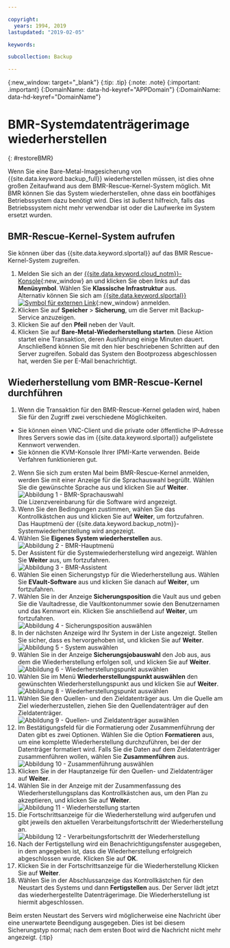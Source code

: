 ```yaml
---

copyright:
  years: 1994, 2019
lastupdated: "2019-02-05"

keywords:

subcollection: Backup

---
```

{:new_window: target="_blank"}
{:tip: .tip}
{:note: .note}
{:important: .important}
{:DomainName: data-hd-keyref="APPDomain"}
{:DomainName: data-hd-keyref="DomainName"}

# BMR-Systemdatenträgerimage wiederherstellen
{: #restoreBMR}

Wenn Sie eine Bare-Metal-Imagesicherung von {{site.data.keyword.backup_full}} wiederherstellen müssen, ist dies ohne großen Zeitaufwand aus dem BMR-Rescue-Kernel-System möglich. Mit BMR können Sie das System wiederherstellen, ohne dass ein bootfähiges Betriebssystem dazu benötigt wird. Dies ist äußerst hilfreich, falls das Betriebssystem nicht mehr verwendbar ist oder die Laufwerke im System ersetzt wurden.

## BMR-Rescue-Kernel-System aufrufen

Sie können über das {{site.data.keyword.slportal}} auf das BMR Rescue-Kernel-System zugreifen.
1. Melden Sie sich an der [{{site.data.keyword.cloud_notm}}-Konsole](https://{DomainName}){:new_window} an und klicken Sie oben links auf das **Menüsymbol**. Wählen Sie **Klassische Infrastruktur** aus.<br/>
   Alternativ können Sie sich am [{{site.data.keyword.slportal}} ![Symbol für externen Link](../../icons/launch-glyph.svg "Symbol für externen Link")](https://control.softlayer.com/){:new_window} anmelden.
2. Klicken Sie auf **Speicher** > **Sicherung**, um die Server mit Backup-Service anzuzeigen.
3. Klicken Sie auf den **Pfeil** neben der Vault.
4. Klicken Sie auf **Bare-Metal-Wiederherstellung starten**. Diese Aktion startet eine Transaktion, deren Ausführung einige Minuten dauert. Anschließend können Sie mit den hier beschriebenen Schritten auf den Server zugreifen. Sobald das System den Bootprozess abgeschlossen hat, werden Sie per E-Mail benachrichtigt.


## Wiederherstellung vom BMR-Rescue-Kernel durchführen

1. Wenn die Transaktion für den BMR-Rescue-Kernel geladen wird, haben Sie für den Zugriff zwei verschiedene Möglichkeiten.
  - Sie können einen VNC-Client und die private oder öffentliche IP-Adresse Ihres Servers sowie das im {{site.data.keyword.slportal}} aufgelistete Kennwort verwenden.
  - Sie können die KVM-Konsole Ihrer IPMI-Karte verwenden.
  Beide Verfahren funktionieren gut.
2. Wenn Sie sich zum ersten Mal beim BMR-Rescue-Kernel anmelden, werden Sie mit einer Anzeige für die Sprachauswahl begrüßt. Wählen Sie die gewünschte Sprache aus und klicken Sie auf **Weiter**.
<br/>![Abbildung 1 - BMR-Sprachauswahl](/images/bmr1.png)<br/> Die Lizenzvereinbarung für die Software wird angezeigt.
3. Wenn Sie den Bedingungen zustimmen, wählen Sie das Kontrollkästchen aus und klicken Sie auf **Weiter**, um fortzufahren. <br/> Das Hauptmenü der {{site.data.keyword.backup_notm}}-Systemwiederherstellung wird angezeigt.
4. Wählen Sie **Eigenes System wiederherstellen** aus.
<br/>![Abbildung 2 - BMR-Hauptmenü](/images/bmr2.png)
5. Der Assistent für die Systemwiederherstellung wird angezeigt. Wählen Sie **Weiter** aus, um fortzufahren.
<br/>![Abbildung 3 - BMR-Assistent](/images/bmr3.png)
6. Wählen Sie einen Sicherungstyp für die Wiederherstellung aus. Wählen Sie **EVault-Software** aus und klicken Sie danach auf **Weiter**, um fortzufahren.
7. Wählen Sie in der Anzeige **Sicherungsposition** die Vault aus und geben Sie die Vaultadresse, die Vaultkontonummer sowie den Benutzernamen und das Kennwort ein. Klicken Sie anschließend auf **Weiter**, um fortzufahren.
<br/>![Abbildung 4 - Sicherungsposition auswählen](/images/bmr4.png)
8. In der nächsten Anzeige wird Ihr System in der Liste angezeigt. Stellen Sie sicher, dass es hervorgehoben ist, und klicken Sie auf **Weiter**.
<br/>![Abbildung 5 - System auswählen](/images/bmr5.png)
9. Wählen Sie in der Anzeige **Sicherungsjobauswahl** den Job aus, aus dem die Wiederherstellung erfolgen soll, und klicken Sie auf **Weiter**.
<br/>![Abbildung 6 - Wiederherstellungspunkt auswählen](/images/bmr6.png)
10. Wählen Sie im Menü **Wiederherstellungspunkt auswählen** den gewünschten Wiederherstellungspunkt aus und klicken Sie auf **Weiter**.
<br/>![Abbildung 8 - Wiederherstellungspunkt auswählen](/images/bmr8.png)
11. Wählen Sie den Quellen- und den Zieldatenträger aus. Um die Quelle am Ziel wiederherzustellen, ziehen Sie den Quellendatenträger auf den Zieldatenträger.
<br/>![Abbildung 9 - Quellen- und Zieldatenträger auswählen](/images/bmr9.png)
12. Im Bestätigungsfeld für die Formatierung oder Zusammenführung der Daten gibt es zwei Optionen. Wählen Sie die Option **Formatieren** aus, um eine komplette Wiederherstellung durchzuführen, bei der der Datenträger formatiert wird. Falls Sie die Daten auf dem Zieldatenträger zusammenführen wollen, wählen Sie **Zusammenführen** aus.
<br/>![Abbildung 10 - Zusammenführung auswählen](/images/bmr10.png)
13. Klicken Sie in der Hauptanzeige für den Quellen- und Zieldatenträger auf **Weiter**.
14. Wählen Sie in der Anzeige mit der Zusammenfassung des Wiederherstellungsplans das Kontrollkästchen aus, um den Plan zu akzeptieren, und klicken Sie auf **Weiter**.
<br/>![Abbildung 11 - Wiederherstellung starten](/images/bmr11.png)
15. Die Fortschrittsanzeige für die Wiederherstellung wird aufgerufen und gibt jeweils den aktuellen Verarbeitungsfortschritt der Wiederherstellung an.
<br/>![Abbildung 12 - Verarbeitungsfortschritt der Wiederherstellung](/images/bmr12.png)
16. Nach der Fertigstellung wird ein Benachrichtigungsfenster ausgegeben, in dem angegeben ist, dass die Wiederherstellung erfolgreich abgeschlossen wurde. Klicken Sie auf **OK**.
17. Klicken Sie in der Fortschrittsanzeige für die Wiederherstellung Klicken Sie auf **Weiter**.
18. Wählen Sie in der Abschlussanzeige das Kontrollkästchen für den Neustart des Systems und dann **Fertigstellen** aus. Der Server lädt jetzt das wiederhergestellte Datenträgerimage.
  Die Wiederherstellung ist hiermit abgeschlossen. <br/>

  Beim ersten Neustart des Servers wird möglicherweise eine Nachricht über eine unerwartete Beendigung ausgegeben. Dies ist bei diesem Sicherungstyp normal; nach dem ersten Boot wird die Nachricht nicht mehr angezeigt.
  {:tip}
